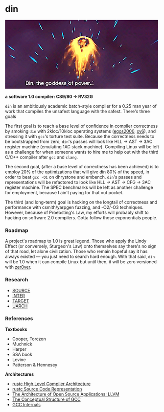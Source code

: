 # din
![](./din.gif)

**a software 1.0 compiler: C89/90 -> RV32G**

`din` is an ambitiously academic batch-style compiler for a 0.25 man year of work
that compiles the unsafest language with the safest. There's three goals

The first goal is to reach a base level of confidence in compiler correctness
by smoking `din` with 2kloc/10kloc operating systems ([egos2000](), [xv6]()),
and stressing it with `gcc`'s torture test suite. Because the correctness needs
to be bootstrapped from zero, `din`'s passes will look like HLL -> AST -> 3AC
register machine (emulating 1AC stack machine). Compiling Linux will be left as
a challenge for when someone wants to hire me to help out with the third C/C++
compiler after `gcc` and `clang`.

The second goal, (after a base level of correctness has been achieved) is to
employ 20% of the optimizations that will give din 80% of the speed, in order
to beat `gcc -O1` on dhrystone and embench. `din`'s passes and representations
will be refactored to look like HLL -> AST -> CFG -> 3AC register machine. The
SPEC benchmarks will be left as another challenge for employment, because I ain't
paying for that out pocket.

The third (and long-term) goal is hacking on the longtail of correctness and
performance with csmith/yarpgen fuzzing, and -O2/-O3 techniques. However,
because of Proebsting's Law, my efforts will probably shift to hacking on
software 2.0 compilers. Gotta follow those exponentials people.

### Roadmap
A project's roadmap to 1.0 is great legend. Those who apply the Lindy Effect (or
conversely, Sturgeon's Law) onto themselves say there's no sign of that road, let
alone civilization. Those who remain hopeful say it has always existed — you just
need to search hard enough. With that said, `din` will be 1.0 when it can compile
Linux but until then, it will be zero versioned with [zer0ver](https://0ver.org/).

### Research
- [SOURCE](./docs/SOURCE)
- [INTER](./docs/INTER)
- [TARGET](./docs/TARGET)
- [UARCH](./docs/UARCH)

### References
**Textbooks**
- Cooper, Torczon
- Muchnick
- Harper
- SSA book
- Levine
- Patterson & Hennesey

**Architectures**
- [rustc High Level Compiler Architecture](https://rustc-dev-guide.rust-lang.org/part-2-intro.html)
- [rustc Source Code Representation](https://rustc-dev-guide.rust-lang.org/part-3-intro.html)
- [The Architecture of Open Source Applications: LLVM](https://aosabook.org/en/v1/llvm.html)
- [The Conceptual Structure of GCC](https://www.cse.iitb.ac.in/grc/intdocs/gcc-conceptual-structure.html#The-GCC-IRs)
- [GCC Internals](https://gcc.gnu.org/onlinedocs/gccint/)